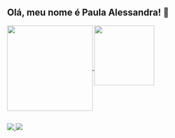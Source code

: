 ## Olá, meu nome é Paula Alessandra! 👋

<a href="https://github.com/anuraghazra/github-readme-stats">
  <img height=200 align="center" src="https://github-readme-stats.vercel.app/api?username=PaulaAlessandraF&show_icons=true&bg_color=00000000" />
</a>
<a href="https://github.com/anuraghazra/convoychat">
  <img height=140 align="top" src="https://github-readme-stats.vercel.app/api/top-langs?username=PaulaAlessandraF&layout=compact&langs_count=8&card_width=320&bg_color=00000000"   />
</a>
</div>

##

<div>
  <a href="mailto:paulaale.fernandes@gmail.com"> <img src="https://img.shields.io/badge/Gmail-D14836?style=for-the-badge&logo=gmail&logoColor=white" target="_blank"> </a>
    <a href="https://www.instagram.com/paulaalessandraf"> <img src="https://img.shields.io/badge/Instagram-E4405F?style=for-the-badge&logo=instagram&logoColor=white" target="_blank"> </a>
</div>
